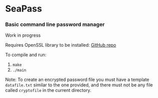 # SeaPass
### Basic command line password manager

Work in progress

Requires OpenSSL library to be installed: [GitHub repo](https://github.com/openssl/openssl/) 

To compile and run:

1. <code>make</code>
2. <code>./main</code>

Note: To create an encrypted password file you must have a template <code>datafile.txt</code> similar to the one provided, and there must not be any file called <code>cryptofile</code> in the current directory.
